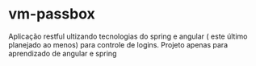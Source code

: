 # vm-passbox

Aplicação restful ultizando tecnologias do spring e angular ( este último planejado ao menos)  para controle de logins.
Projeto apenas para aprendizado de angular e spring
